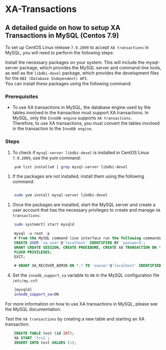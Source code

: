 # XA-Transactions

## A detailed guide on how to setup XA Transactions in MySQL (Centos 7.9)

To set up CentOS Linux release `7.9.2009` to accept `XA transactions` in MySQL, you will need to perform the following steps:

Install the necessary packages on your system. This will include the mysql-server package, which provides the MySQL server and command-line tools, as well as the `libdbi-devel` package, which provides the development files for the `DBI (Database Independent) API`.</br>
You can install these packages using the following command:

### Prerequisites

* To use XA transactions in MySQL, the database engine used by the tables involved in the transaction must support XA transactions.
    In MySQL, only the `InnoDB engine` supports `XA transactions`. </br>
    Therefore, to use XA transactions, you must convert the tables involved in the transaction to the `InnoDB engine`.

### Steps

1. To check if `mysql-server libdbi-devel` is installed in CentOS Linux `7.9.2009`, use the yum command:

```bash
    yum list installed | grep mysql-server libdbi-devel
```

1. If the packages are not installed, install them using the following command:

```bash

    sudo yum install mysql-server libdbi-devel

```

1. Once the packages are installed, start the MySQL server and create a user account that has the necessary privileges to create and manage `XA transactions`:

```bash
    sudo systemctl start mysqld
```

```sql
    mysql -u root -p
    # From the MySQL command-line interface run the following commands to create a new user account and grant it the necessary privileges:
    CREATE USER 'xa_user'@'localhost' IDENTIFIED BY 'password';
    GRANT CREATE SESSION, CREATE PROCEDURE, CREATE XA TRANSACTION ON *.* TO 'xa_user'@'localhost';
    FLUSH PRIVILEGES;
    EXIT;

    # GRANT XA_RECOVER_ADMIN ON *.* TO 'xauser'@'localhost' IDENTIFIED BY 'password';
```

4. Set the `innodb_support_xa` variable to `ON` in the MySQL configuration file `/etc/my.cnf`:

```bash
    [mysqld]
    innodb_support_xa=ON
```

For more information on how to use XA transactions in MySQL, please see the MySQL documentation.

Test the `XA transactions` by creating a new table and starting an XA transaction:

```sql
    CREATE TABLE test (id INT);
    XA START 'trx1';
    INSERT INTO test VALUES (1);
```
